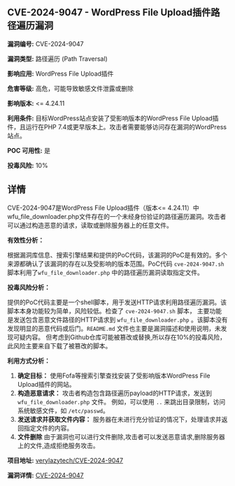 ## CVE-2024-9047 - WordPress File Upload插件路径遍历漏洞

**漏洞编号:** CVE-2024-9047

**漏洞类型:** 路径遍历 (Path Traversal)

**影响应用:** WordPress File Upload插件

**危害等级:** 高危，可能导致敏感文件泄露或删除

**影响版本:** <= 4.24.11

**利用条件:** 目标WordPress站点安装了受影响版本的WordPress File Upload插件，且运行在PHP 7.4或更早版本上。攻击者需要能够访问存在漏洞的WordPress站点。

**POC 可用性:** 是

**投毒风险:** 10%

## 详情

CVE-2024-9047是WordPress File Upload插件（版本<= 4.24.11）中wfu_file_downloader.php文件存在的一个未经身份验证的路径遍历漏洞。攻击者可以通过构造恶意的请求，读取或删除服务器上的任意文件。

**有效性分析：**

根据漏洞库信息、搜索引擎结果和提供的PoC代码，该漏洞的PoC是有效的。多个来源都确认了该漏洞的存在以及受影响的版本范围。PoC代码 `cve-2024-9047.sh` 脚本利用了`wfu_file_downloader.php` 中的路径遍历漏洞读取指定文件。

**投毒风险分析：**

提供的PoC代码主要是一个shell脚本，用于发送HTTP请求利用路径遍历漏洞。该脚本本身功能较为简单，风险较低。检查了 `cve-2024-9047.sh` 脚本， 主要功能是发送包含恶意文件路径的HTTP请求到 `wfu_file_downloader.php` 。该脚本没有发现明显的恶意代码或后门。`README.md` 文件也主要是漏洞描述和使用说明，未发现可疑内容。 但考虑到Github仓库可能被篡改或替换,所以存在10%的投毒风险，此风险主要来自下载了被篡改的脚本。

**利用方式分析：**

1.  **确定目标：** 使用Fofa等搜索引擎查找安装了受影响版本WordPress File Upload插件的网站。
2.  **构造恶意请求：**  攻击者构造包含路径遍历payload的HTTP请求，发送到 `wfu_file_downloader.php` 文件。 例如，可以使用 `..` 来跳出目录限制，访问系统敏感文件，如 `/etc/passwd`。
3.  **发送请求并获取文件内容：**  服务器在未进行充分验证的情况下，处理请求并返回指定文件的内容。
4.  **文件删除** 由于漏洞也可以进行文件删除,攻击者可以发送恶意请求,删除服务器上的文件,造成拒绝服务攻击。

**项目地址:** [verylazytech/CVE-2024-9047](https://github.com/verylazytech/CVE-2024-9047)

**漏洞详情:** [CVE-2024-9047](https://nvd.nist.gov/vuln/detail/CVE-2024-9047)
